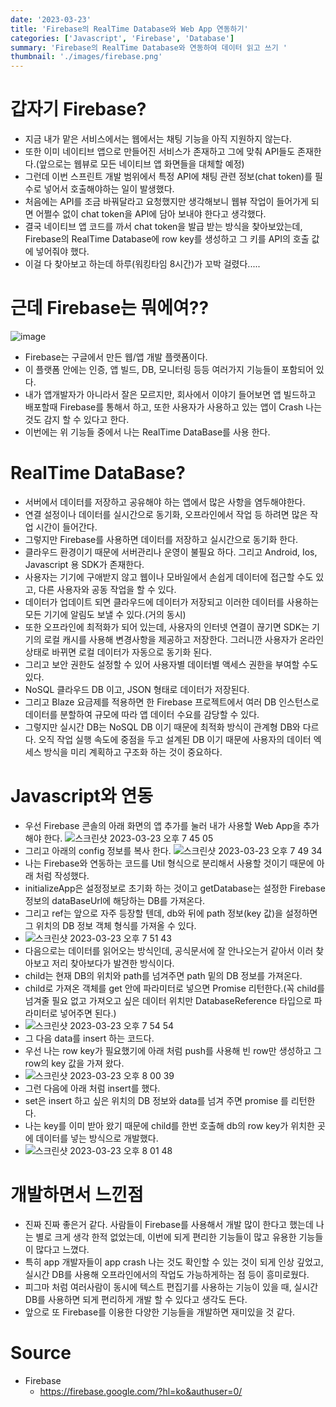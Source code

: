 ```yaml
---
date: '2023-03-23'
title: 'Firebase의 RealTime Database와 Web App 연동하기'
categories: ['Javascript', 'Firebase', 'Database']
summary: 'Firebase의 RealTime Database와 연동하여 데이터 읽고 쓰기 '
thumbnail: './images/firebase.png'
---
```


# 갑자기 Firebase?
- 지금 내가 맡은 서비스에서는 웹에서는 채팅 기능을 아직 지원하지 않는다.
- 또한 이미 네이티브 앱으로 만들어진 서비스가 존재하고 그에 맞춰 API들도 존재한다.(앞으로는 웹뷰로 모든 네이티브 앱 화면들을 대체할 예정)
- 그런데 이번 스프린트 개발 범위에서 특정 API에 채팅 관련 정보(chat token)를 필수로 넣어서 호출해야하는 일이 발생했다.
- 처음에는 API를 조금 바꿔달라고 요청했지만 생각해보니 웹뷰 작업이 들어가게 되면 어쩔수 없이 chat token을 API에 담아 보내야 한다고 생각했다.
- 결국 네이티브 앱 코드를 까서 chat token을 발급 받는 방식을 찾아보았는데, Firebase의 RealTime Database에 row key를 생성하고 그 키를 API의 호출 값에 넣어줘야 했다. 
- 이걸 다 찾아보고 하는데 하루(워킹타임 8시간)가 꼬박 걸렸다.....

# 근데 Firebase는 뭐에여??
![image](https://firebase.google.com/static/docs/projects/images/firebase-projects-hierarchy_projects-apps-resources.png?hl=ko)
- Firebase는 구글에서 만든 웹/앱 개발 플랫폼이다.
- 이 플랫폼 안에는 인증, 앱 빌드, DB, 모니터링 등등 여러가지 기능들이 포함되어 있다.
- 내가 앱개발자가 아니라서 잘은 모르지만, 회사에서 이야기 들어보면 앱 빌드하고 배포할때 Firebase를 통해서 하고, 또한 사용자가 사용하고 있는 앱이 Crash 나는 것도 감지 할 수 있다고 한다.
- 이번에는 위 기능들 중에서 나는 RealTime DataBase를 사용 한다.

# RealTime DataBase?
- 서버에서 데이터를 저장하고 공유해야 하는 앱에서 많은 사항을 염두해야한다.
- 연결 설정이나 데이터를 실시간으로 동기화, 오프라인에서 작업 등 하려면 많은 작업 시간이 들어간다.
- 그렇지만 Firebase를 사용하면 데이터를 저장하고 실시간으로 동기화 한다.
- 클라우드 환경이기 때문에 서버관리나 운영이 불필요 하다. 그리고 Android, Ios, Javascript 용 SDK가 존재한다.
- 사용자는 기기에 구애받지 않고 웹이나 모바일에서 손쉽게 데이터에 접근할 수도 있고, 다른 사용자와 공동 작업을 할 수 있다.
- 데이터가 업데이트 되면 클라우드에 데이터가 저장되고 이러한 데이터를 사용하는 모든 기기에 알림도 보낼 수 있다.(거의 동시)
- 또한 오프라인에 최적화가 되어 있는데, 사용자의 인터넷 연결이 끊기면 SDK는 기기의 로컬 캐시를 사용해 변경사항을 제공하고 저장한다. 그러니깐 사용자가 온라인 상태로 바뀌면 로컬 데이터가 자동으로 동기화 된다.
- 그리고 보안 권한도 설정할 수 있어 사용자별 데이터별 액세스 권한을 부여할 수도 있다.
- NoSQL 클라우드 DB 이고, JSON 형태로 데이터가 저장된다.
- 그리고 Blaze 요금제를 적용하면 한 Firebase 프로젝트에서 여러 DB 인스턴스로 데이터를 분할하여 규모에 따라 앱 데이터 수요를 감당할 수 있다.
- 그렇지만 실시간 DB는 NoSQL DB 이기 때문에 최적화 방식이 관계형 DB와 다르다. 오직 작업 실행 속도에 중점을 두고 설계된 DB 이기 때문에 사용자의 데이터 엑세스 방식을 미리 계획하고 구조화 하는 것이 중요하다.

# Javascript와 연동
- 우선 Firebase 콘솔의 아래 화면의 앱 추가를 눌러 내가 사용할 Web App을 추가해야 한다. 
 ![스크린샷 2023-03-23 오후 7 45 05](https://user-images.githubusercontent.com/110433448/227180461-47151272-430f-4a11-ab13-9ab8c7eedb8e.png)
- 그리고 아래의 config 정보를 복사 한다.
  ![스크린샷 2023-03-23 오후 7 49 34](https://user-images.githubusercontent.com/21151247/227181075-ca5fee8a-6e11-4ced-afe2-d54c900e4175.png)
- 나는 Firebase와 연동하는 코드를 Util 형식으로 분리해서 사용할 것이기 때문에 아래 처럼 작성했다.
- initializeApp은 설정정보로 초기화 하는 것이고 getDatabase는 설정한 Firebase 정보의 dataBaseUrl에 해당하는 DB를 가져온다.
- 그리고 ref는 앞으로 자주 등장할 텐데, db와 뒤에 path 정보(key 값)을 설정하면 그 위치의 DB 정보 객체 형식를 가져올 수 있다.
- ![스크린샷 2023-03-23 오후 7 51 43](https://user-images.githubusercontent.com/110433448/227181964-545265b5-fac8-4921-b6a5-13872359f5a6.png)
- 다음으로는 데이터를 읽어오는 방식인데, 공식문서에 잘 안나오는거 같아서 이러 찾아보고 저리 찾아보다가 발견한 방식이다.
- child는 현재 DB의 위치와 path를 넘겨주면 path 밑의 DB 정보를 가져온다. 
- child로 가져온 객체를 get 안에 파라미터로 넣으면 Promise 리턴한다.(꼭 child를 넘겨줄 필요 없고 가져오고 싶은 데이터 위치만 DatabaseReference 타입으로 파라미터로 넣어주면 된다.)
- ![스크린샷 2023-03-23 오후 7 54 54](https://user-images.githubusercontent.com/110433448/227182857-6e49896f-96d6-4414-b490-71322a334206.png)
- 그 다음 data를 insert 하는 코드다.
- 우선 나는 row key가 필요했기에 아래 처럼 push를 사용해 빈 row만 생성하고 그 row의 key 값을 가져 왔다.
- ![스크린샷 2023-03-23 오후 8 00 39](https://user-images.githubusercontent.com/110433448/227183512-387c57df-9e08-4c6b-abf3-3689a6649e1d.png)
- 그런 다음에 아래 처럼 insert를 했다.
- set은 insert 하고 싶은 위치의 DB 정보와 data를 넘겨 주면 promise 를 리턴한다.
- 나는 key를 이미 받아 왔기 때문에 child를 한번 호출해 db의 row key가 위치한 곳에 데이터를 넣는 방식으로 개발했다.
- ![스크린샷 2023-03-23 오후 8 01 48](https://user-images.githubusercontent.com/110433448/227183786-86dcb19f-9223-48df-a9f1-5455d9dea0de.png)

# 개발하면서 느낀점
- 진짜 진짜 좋은거 같다. 사람들이 Firebase를 사용해서 개발 많이 한다고 했는데 나는 별로 크게 생각 한적 없었는데, 이번에 되게 편리한 기능들이 많고 유용한 기능들이 많다고 느꼈다.
- 특히 app 개발자들이 app crash 나는 것도 확인할 수 있는 것이 되게 인상 깊었고, 실시간 DB를 사용해 오프라인에서의 작업도 가능하게하는 점 등이 흥미로웠다.
- 피그마 처럼 여러사람이 동시에 텍스트 편집기를 사용하는 기능이 있을 때, 실시간 DB를 사용하면 되게 편리하게 개발 할 수 있다고 생각도 든다.
- 앞으로 또 Firebase를 이용한 다양한 기능들을 개발하면 재미있을 것 같다.


# Source
- Firebase
    - [<https://firebase.google.com/?hl=ko&authuser=0/>](<https://firebase.google.com/?hl=ko&authuser=0/>)

    